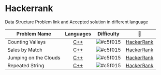 # Hackerrank
Data Structure Problem link and Accepted solution in different language

| Problem Name             | Languages           | Difficulty | :link:    | 
| ------------------------ |:-------------------:| ---------- | :-----:   |
| Counting Valleys | [C++](https://github.com/shyamgupta200385/Hackerrank/blob/main/C++/Counting_Valleys.cpp) | ![#c5f015](https://via.placeholder.com/15/c5f015/000000?text=+) | [HackerRank](https://www.hackerrank.com/challenges/counting-valleys/problem?h_l=interview&playlist_slugs%5B%5D=interview-preparation-kit&playlist_slugs%5B%5D=warmup) |
| Sales by Match | [C++](https://github.com/shyamgupta200385/Hackerrank/blob/main/C++/Sales_by_Match.cpp) | ![#c5f015](https://via.placeholder.com/15/c5f015/000000?text=+) | [HackerRank](https://www.hackerrank.com/challenges/sock-merchant/problem?h_l=interview&playlist_slugs%5B%5D=interview-preparation-kit&playlist_slugs%5B%5D=warmup) |
| Jumping on the Clouds | [C++](https://github.com/shyamgupta200385/Hackerrank/blob/main/C++/jumping_On_the_Clouds.cpp) | ![#c5f015](https://via.placeholder.com/15/c5f015/000000?text=+) | [HackerRank](https://www.hackerrank.com/challenges/jumping-on-the-clouds/problem?h_l=interview&playlist_slugs%5B%5D=interview-preparation-kit&playlist_slugs%5B%5D=warmup) |
| Repeated String | [C++](https://github.com/shyamgupta200385/Hackerrank/blob/main/C++/Repeated_String.cpp) | ![#c5f015](https://via.placeholder.com/15/c5f015/000000?text=+) | [HackerRank](https://www.hackerrank.com/challenges/repeated-string/problem?h_l=interview&playlist_slugs%5B%5D=interview-preparation-kit&playlist_slugs%5B%5D=warmup) |